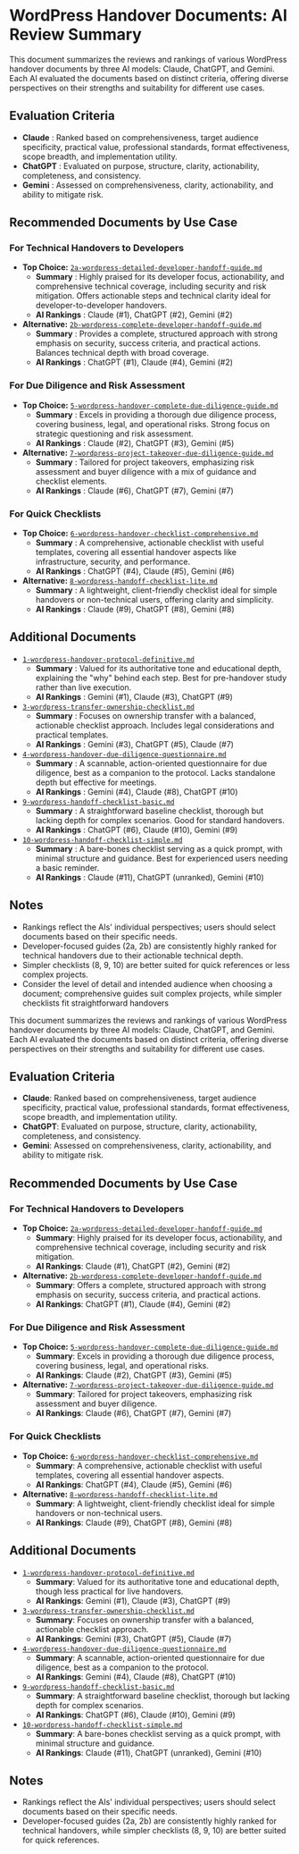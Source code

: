 # WordPress Handover Documents: AI Review Summary

This document summarizes the reviews and rankings of various WordPress handover documents by three AI models: Claude, ChatGPT, and Gemini. Each AI evaluated the documents based on distinct criteria, offering diverse perspectives on their strengths and suitability for different use cases.

## Evaluation Criteria

- **Claude** : Ranked based on comprehensiveness, target audience specificity, practical value, professional standards, format effectiveness, scope breadth, and implementation utility.
- **ChatGPT** : Evaluated on purpose, structure, clarity, actionability, completeness, and consistency.
- **Gemini** : Assessed on comprehensiveness, clarity, actionability, and ability to mitigate risk.

## Recommended Documents by Use Case

### For Technical Handovers to Developers

- **Top Choice:** [`2a-wordpress-detailed-developer-handoff-guide.md`](https://grok.com/chat/d92d5b05-8829-4f80-850c-24704909f4b6#)
  - **Summary** : Highly praised for its developer focus, actionability, and comprehensive technical coverage, including security and risk mitigation. Offers actionable steps and technical clarity ideal for developer-to-developer handovers.
  - **AI Rankings** : Claude (#1), ChatGPT (#2), Gemini (#2)
- **Alternative:** [`2b-wordpress-complete-developer-handoff-guide.md`](https://grok.com/chat/d92d5b05-8829-4f80-850c-24704909f4b6#)
  - **Summary** : Provides a complete, structured approach with strong emphasis on security, success criteria, and practical actions. Balances technical depth with broad coverage.
  - **AI Rankings** : ChatGPT (#1), Claude (#4), Gemini (#2)

### For Due Diligence and Risk Assessment

- **Top Choice:** [`5-wordpress-handover-complete-due-diligence-guide.md`](https://grok.com/chat/d92d5b05-8829-4f80-850c-24704909f4b6#)
  - **Summary** : Excels in providing a thorough due diligence process, covering business, legal, and operational risks. Strong focus on strategic questioning and risk assessment.
  - **AI Rankings** : Claude (#2), ChatGPT (#3), Gemini (#5)
- **Alternative:** [`7-wordpress-project-takeover-due-diligence-guide.md`](https://grok.com/chat/d92d5b05-8829-4f80-850c-24704909f4b6#)
  - **Summary** : Tailored for project takeovers, emphasizing risk assessment and buyer diligence with a mix of guidance and checklist elements.
  - **AI Rankings** : Claude (#6), ChatGPT (#7), Gemini (#7)

### For Quick Checklists

- **Top Choice:** [`6-wordpress-handover-checklist-comprehensive.md`](https://grok.com/chat/d92d5b05-8829-4f80-850c-24704909f4b6#)
  - **Summary** : A comprehensive, actionable checklist with useful templates, covering all essential handover aspects like infrastructure, security, and performance.
  - **AI Rankings** : ChatGPT (#4), Claude (#5), Gemini (#6)
- **Alternative:** [`8-wordpress-handoff-checklist-lite.md`](https://grok.com/chat/d92d5b05-8829-4f80-850c-24704909f4b6#)
  - **Summary** : A lightweight, client-friendly checklist ideal for simple handovers or non-technical users, offering clarity and simplicity.
  - **AI Rankings** : Claude (#9), ChatGPT (#8), Gemini (#8)

## Additional Documents

- [`1-wordpress-handover-protocol-definitive.md`](https://grok.com/chat/d92d5b05-8829-4f80-850c-24704909f4b6#)
  - **Summary** : Valued for its authoritative tone and educational depth, explaining the "why" behind each step. Best for pre-handover study rather than live execution.
  - **AI Rankings** : Gemini (#1), Claude (#3), ChatGPT (#9)
- [`3-wordpress-transfer-ownership-checklist.md`](https://grok.com/chat/d92d5b05-8829-4f80-850c-24704909f4b6#)
  - **Summary** : Focuses on ownership transfer with a balanced, actionable checklist approach. Includes legal considerations and practical templates.
  - **AI Rankings** : Gemini (#3), ChatGPT (#5), Claude (#7)
- [`4-wordpress-handover-due-diligence-questionnaire.md`](https://grok.com/chat/d92d5b05-8829-4f80-850c-24704909f4b6#)
  - **Summary** : A scannable, action-oriented questionnaire for due diligence, best as a companion to the protocol. Lacks standalone depth but effective for meetings.
  - **AI Rankings** : Gemini (#4), Claude (#8), ChatGPT (#10)
- [`9-wordpress-handoff-checklist-basic.md`](https://grok.com/chat/d92d5b05-8829-4f80-850c-24704909f4b6#)
  - **Summary** : A straightforward baseline checklist, thorough but lacking depth for complex scenarios. Good for standard handovers.
  - **AI Rankings** : ChatGPT (#6), Claude (#10), Gemini (#9)
- [`10-wordpress-handoff-checklist-simple.md`](https://grok.com/chat/d92d5b05-8829-4f80-850c-24704909f4b6#)
  - **Summary** : A bare-bones checklist serving as a quick prompt, with minimal structure and guidance. Best for experienced users needing a basic reminder.
  - **AI Rankings** : Claude (#11), ChatGPT (unranked), Gemini (#10)

## Notes

- Rankings reflect the AIs' individual perspectives; users should select documents based on their specific needs.
- Developer-focused guides (2a, 2b) are consistently highly ranked for technical handovers due to their actionable technical depth.
- Simpler checklists (8, 9, 10) are better suited for quick references or less complex projects.
- Consider the level of detail and intended audience when choosing a document; comprehensive guides suit complex projects, while simpler checklists fit straightforward handovers

This document summarizes the reviews and rankings of various WordPress handover documents by three AI models: Claude, ChatGPT, and Gemini. Each AI evaluated the documents based on distinct criteria, offering diverse perspectives on their strengths and suitability for different use cases.

## Evaluation Criteria

- **Claude**: Ranked based on comprehensiveness, target audience specificity, practical value, professional standards, format effectiveness, scope breadth, and implementation utility.
- **ChatGPT**: Evaluated on purpose, structure, clarity, actionability, completeness, and consistency.
- **Gemini**: Assessed on comprehensiveness, clarity, actionability, and ability to mitigate risk.

## Recommended Documents by Use Case

### For Technical Handovers to Developers

- **Top Choice:** [`2a-wordpress-detailed-developer-handoff-guide.md`](#)
  - **Summary**: Highly praised for its developer focus, actionability, and comprehensive technical coverage, including security and risk mitigation.
  - **AI Rankings**: Claude (#1), ChatGPT (#2), Gemini (#2)
- **Alternative:** [`2b-wordpress-complete-developer-handoff-guide.md`](#)
  - **Summary**: Offers a complete, structured approach with strong emphasis on security, success criteria, and practical actions.
  - **AI Rankings**: ChatGPT (#1), Claude (#4), Gemini (#2)

### For Due Diligence and Risk Assessment

- **Top Choice:** [`5-wordpress-handover-complete-due-diligence-guide.md`](#)
  - **Summary**: Excels in providing a thorough due diligence process, covering business, legal, and operational risks.
  - **AI Rankings**: Claude (#2), ChatGPT (#3), Gemini (#5)
- **Alternative:** [`7-wordpress-project-takeover-due-diligence-guide.md`](#)
  - **Summary**: Tailored for project takeovers, emphasizing risk assessment and buyer diligence.
  - **AI Rankings**: Claude (#6), ChatGPT (#7), Gemini (#7)

### For Quick Checklists

- **Top Choice:** [`6-wordpress-handover-checklist-comprehensive.md`](#)
  - **Summary**: A comprehensive, actionable checklist with useful templates, covering all essential handover aspects.
  - **AI Rankings**: ChatGPT (#4), Claude (#5), Gemini (#6)
- **Alternative:** [`8-wordpress-handoff-checklist-lite.md`](#)
  - **Summary**: A lightweight, client-friendly checklist ideal for simple handovers or non-technical users.
  - **AI Rankings**: Claude (#9), ChatGPT (#8), Gemini (#8)

## Additional Documents

- [`1-wordpress-handover-protocol-definitive.md`](#)
  - **Summary**: Valued for its authoritative tone and educational depth, though less practical for live handovers.
  - **AI Rankings**: Gemini (#1), Claude (#3), ChatGPT (#9)
- [`3-wordpress-transfer-ownership-checklist.md`](#)
  - **Summary**: Focuses on ownership transfer with a balanced, actionable checklist approach.
  - **AI Rankings**: Gemini (#3), ChatGPT (#5), Claude (#7)
- [`4-wordpress-handover-due-diligence-questionnaire.md`](#)
  - **Summary**: A scannable, action-oriented questionnaire for due diligence, best as a companion to the protocol.
  - **AI Rankings**: Gemini (#4), Claude (#8), ChatGPT (#10)
- [`9-wordpress-handoff-checklist-basic.md`](#)
  - **Summary**: A straightforward baseline checklist, thorough but lacking depth for complex scenarios.
  - **AI Rankings**: ChatGPT (#6), Claude (#10), Gemini (#9)
- [`10-wordpress-handoff-checklist-simple.md`](#)
  - **Summary**: A bare-bones checklist serving as a quick prompt, with minimal structure and guidance.
  - **AI Rankings**: Claude (#11), ChatGPT (unranked), Gemini (#10)

## Notes

- Rankings reflect the AIs' individual perspectives; users should select documents based on their specific needs.
- Developer-focused guides (2a, 2b) are consistently highly ranked for technical handovers, while simpler checklists (8, 9, 10) are better suited for quick references.
